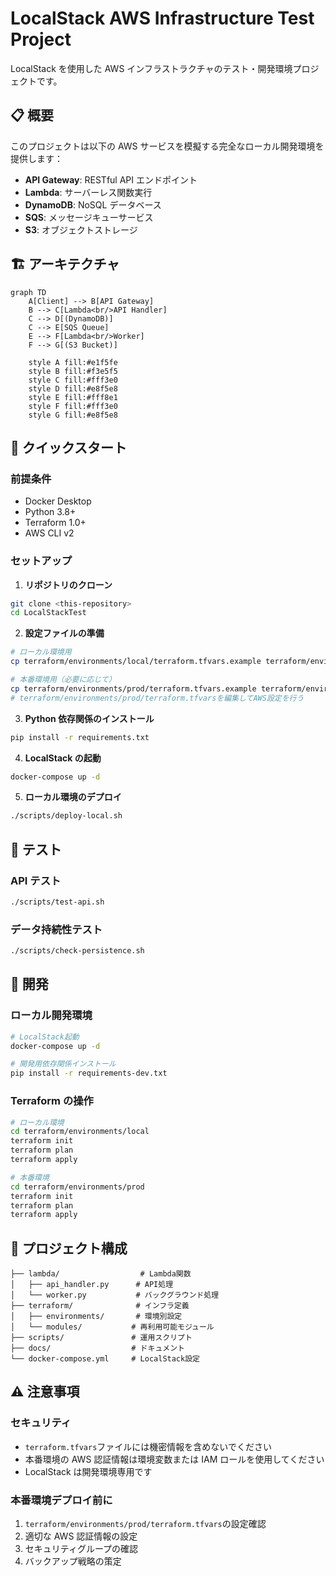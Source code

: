 # LocalStack AWS Infrastructure Test Project

LocalStack を使用した AWS インフラストラクチャのテスト・開発環境プロジェクトです。

## 📋 概要

このプロジェクトは以下の AWS サービスを模擬する完全なローカル開発環境を提供します：

- **API Gateway**: RESTful API エンドポイント
- **Lambda**: サーバーレス関数実行
- **DynamoDB**: NoSQL データベース
- **SQS**: メッセージキューサービス
- **S3**: オブジェクトストレージ

## 🏗️ アーキテクチャ

```mermaid
graph TD
    A[Client] --> B[API Gateway]
    B --> C[Lambda<br/>API Handler]
    C --> D[(DynamoDB)]
    C --> E[SQS Queue]
    E --> F[Lambda<br/>Worker]
    F --> G[(S3 Bucket)]

    style A fill:#e1f5fe
    style B fill:#f3e5f5
    style C fill:#fff3e0
    style D fill:#e8f5e8
    style E fill:#fff8e1
    style F fill:#fff3e0
    style G fill:#e8f5e8
```

## 🚀 クイックスタート

### 前提条件

- Docker Desktop
- Python 3.8+
- Terraform 1.0+
- AWS CLI v2

### セットアップ

1. **リポジトリのクローン**

```bash
git clone <this-repository>
cd LocalStackTest
```

2. **設定ファイルの準備**

```bash
# ローカル環境用
cp terraform/environments/local/terraform.tfvars.example terraform/environments/local/terraform.tfvars

# 本番環境用（必要に応じて）
cp terraform/environments/prod/terraform.tfvars.example terraform/environments/prod/terraform.tfvars
# terraform/environments/prod/terraform.tfvarsを編集してAWS設定を行う
```

3. **Python 依存関係のインストール**

```bash
pip install -r requirements.txt
```

4. **LocalStack の起動**

```bash
docker-compose up -d
```

5. **ローカル環境のデプロイ**

```bash
./scripts/deploy-local.sh
```

## 🧪 テスト

### API テスト

```bash
./scripts/test-api.sh
```

### データ持続性テスト

```bash
./scripts/check-persistence.sh
```

## 🔧 開発

### ローカル開発環境

```bash
# LocalStack起動
docker-compose up -d

# 開発用依存関係インストール
pip install -r requirements-dev.txt
```

### Terraform の操作

```bash
# ローカル環境
cd terraform/environments/local
terraform init
terraform plan
terraform apply
```

```bash
# 本番環境
cd terraform/environments/prod
terraform init
terraform plan
terraform apply
```

## 📁 プロジェクト構成

```
├── lambda/                  # Lambda関数
│   ├── api_handler.py      # API処理
│   └── worker.py           # バックグラウンド処理
├── terraform/              # インフラ定義
│   ├── environments/       # 環境別設定
│   └── modules/           # 再利用可能モジュール
├── scripts/               # 運用スクリプト
├── docs/                  # ドキュメント
└── docker-compose.yml     # LocalStack設定
```

## ⚠️ 注意事項

### セキュリティ

- `terraform.tfvars`ファイルには機密情報を含めないでください
- 本番環境の AWS 認証情報は環境変数または IAM ロールを使用してください
- LocalStack は開発環境専用です

### 本番環境デプロイ前に

1. `terraform/environments/prod/terraform.tfvars`の設定確認
2. 適切な AWS 認証情報の設定
3. セキュリティグループの確認
4. バックアップ戦略の策定
